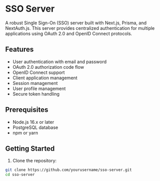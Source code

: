 # SSO Server

A robust Single Sign-On (SSO) server built with Next.js, Prisma, and NextAuth.js. This server provides centralized authentication for multiple applications using OAuth 2.0 and OpenID Connect protocols.

## Features

- User authentication with email and password
- OAuth 2.0 authorization code flow
- OpenID Connect support
- Client application management
- Session management
- User profile management
- Secure token handling

## Prerequisites

- Node.js 16.x or later
- PostgreSQL database
- npm or yarn

## Getting Started

1. Clone the repository:

```bash
git clone https://github.com/yourusername/sso-server.git
cd sso-server
```
